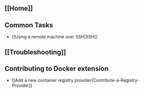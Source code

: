 ## [[Home]]

## Common Tasks

* [[Using a remote machine over SSH|SSH]]

## [[Troubleshooting]]

## Contributing to Docker extension

* [[Add a new container registry provider|Contribute-a-Registry-Provider]]
